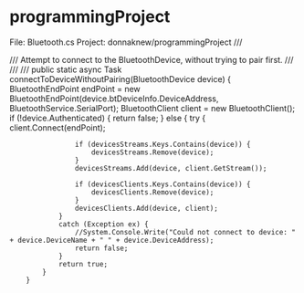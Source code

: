 # programmingProject

File: Bluetooth.cs  Project: donnaknew/programmingProject
        /// <summary>
        /// Attempt to connect to the BluetoothDevice, without trying to pair first.
        /// </summary>
        /// <param name="device"></param>
        /// <returns></returns>
        public static async Task<Boolean> connectToDeviceWithoutPairing(BluetoothDevice device) {
            BluetoothEndPoint endPoint = new BluetoothEndPoint(device.btDeviceInfo.DeviceAddress, BluetoothService.SerialPort);
            BluetoothClient client = new BluetoothClient();
            if (!device.Authenticated) {
                return false;
            }
            else {
                try {
                    client.Connect(endPoint);

                    if (devicesStreams.Keys.Contains(device)) {
                        devicesStreams.Remove(device);
                    }
                    devicesStreams.Add(device, client.GetStream());

                    if (devicesClients.Keys.Contains(device)) {
                        devicesClients.Remove(device);
                    }
                    devicesClients.Add(device, client);
                }
                catch (Exception ex) {
                    //System.Console.Write("Could not connect to device: " + device.DeviceName + " " + device.DeviceAddress);
                    return false;
                }
                return true;
            }
        }
